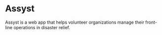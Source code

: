# Assyst

Assyst is a web app that helps volunteer organizations manage their front-line operations in disaster relief.
